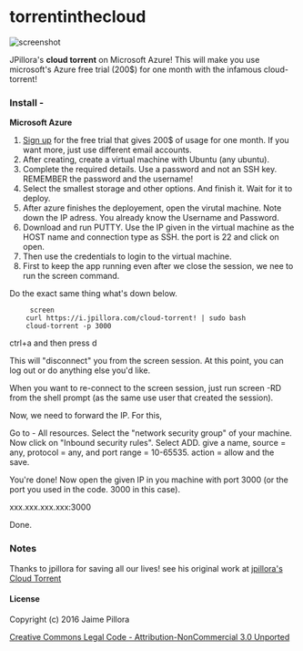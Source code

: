 # torrentinthecloud
<img src="https://cloud.githubusercontent.com/assets/633843/9855504/f30a715c-5b51-11e5-83f3-f4fab03e5459.png" alt="screenshot"/>

JPillora's **cloud torrent** on Microsoft Azure! 
This will make you use microsoft's Azure free trial (200$) for one month with the infamous cloud-torrent!

### Install -

**Microsoft Azure**

1. [Sign up](https://azure.microsoft.com/en-in/offers/ms-azr-0044p/) for the free trial that gives 200$ of usage for one month. If you want more, just use different email accounts.
2. After creating, create a virtual machine with Ubuntu (any ubuntu).
3. Complete the required details. Use a password and not an SSH key. REMEMBER the password and the username! 
4. Select the smallest storage and other options. And finish it. Wait for it to deploy. 
5. After azure finishes the deployement, open the virutal machine. Note down the IP adress. You already know the Username and Password. 
6. Download and run PUTTY. Use the IP given in the virtual machine as the HOST name and connection type as SSH. the port is 22 and click on open.
7. Then use the credentials to login to the virtual machine. 
8. First to keep the app running even after we close the session, we nee to run the screen command. 

Do the exact same thing what's down below. 

```
     screen
    curl https://i.jpillora.com/cloud-torrent! | sudo bash
    cloud-torrent -p 3000
```
ctrl+a and then press d

This will "disconnect" you from the screen session. At this point, you can log out or do anything else you'd like.

When you want to re-connect to the screen session, just run screen -RD from the shell prompt (as the same use user that created the session).


Now, we need to forward the IP. For this, 

Go to - All resources. Select the "network security group" of your machine. Now click on "Inbound security rules". Select ADD. give a name, source = any, protocol = any, and port range = 10-65535. action = allow and the save.

You're done! Now open the given IP in you machine with port 3000 (or the port you used in the code. 3000 in this case). 

xxx.xxx.xxx.xxx:3000

Done. 

### Notes
Thanks to jpillora for saving all our lives! see his original work at [jpillora's Cloud Torrent](https://github.com/jpillora/cloud-torrent)

#### License

Copyright (c) 2016 Jaime Pillora

[Creative Commons Legal Code - Attribution-NonCommercial 3.0 Unported](LICENSE)

